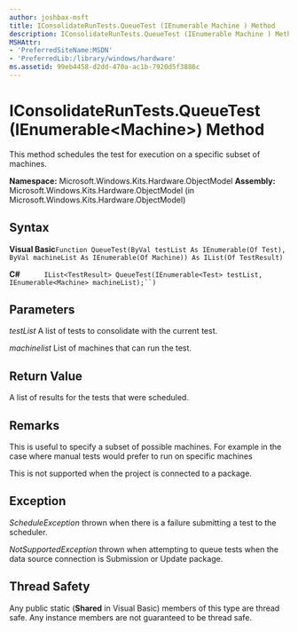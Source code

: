 ```yaml
---
author: joshbax-msft
title: IConsolidateRunTests.QueueTest (IEnumerable Machine ) Method
description: IConsolidateRunTests.QueueTest (IEnumerable Machine ) Method
MSHAttr:
- 'PreferredSiteName:MSDN'
- 'PreferredLib:/library/windows/hardware'
ms.assetid: 99eb4458-d2dd-470a-ac1b-7920d5f3886c
---
```


# IConsolidateRunTests.QueueTest (IEnumerable&lt;Machine&gt;) Method


This method schedules the test for execution on a specific subset of machines.

**Namespace:** Microsoft.Windows.Kits.Hardware.ObjectModel **Assembly:** Microsoft.Windows.Kits.Hardware.ObjectModel (in Microsoft.Windows.Kits.Hardware.ObjectModel)

## Syntax


**Visual Basic**`Function QueueTest(ByVal testList As IEnumerable(Of Test), ByVal machineList As IEnumerable(Of Machine)) As IList(Of TestResult)`

**C#**           `IList<TestResult> QueueTest(IEnumerable<Test> testList, IEnumerable<Machine> machineList);``)`

## Parameters


*testList* A list of tests to consolidate with the current test.

*machinelist* List of machines that can run the test.

## Return Value


A list of results for the tests that were scheduled.

## Remarks


This is useful to specify a subset of possible machines. For example in the case where manual tests would prefer to run on specific machines

This is not supported when the project is connected to a package.

## Exception


*ScheduleException* thrown when there is a failure submitting a test to the scheduler.

*NotSupportedException* thrown when attempting to queue tests when the data source connection is Submission or Update package.

## Thread Safety


Any public static (**Shared** in Visual Basic) members of this type are thread safe. Any instance members are not guaranteed to be thread safe.

 

 






